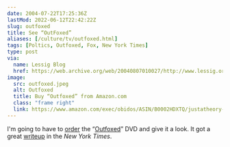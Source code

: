```yaml
--- 
date: 2004-07-22T17:25:36Z
lastMod: 2022-06-12T22:42:22Z
slug: outfoxed
title: See “OutFoxed”
aliases: [/culture/tv/outfoxed.html]
tags: [Poltics, Outfoxed, Fox, New York Times]
type: post
via:
  name: Lessig Blog
  href: https://web.archive.org/web/20040807010027/http://www.lessig.org/blog/archives/002041.shtml
image:
  src: outfoxed.jpeg
  alt: Outfoxed
  title: Buy “Outfoxed” from Amazon.com
  class: "frame right"
  link: https://www.amazon.com/exec/obidos/ASIN/B0002HDXTQ/justatheory-20
---
```


I'm going to have to [order] the “[Outfoxed]” DVD and give it a look. It got a
great [writeup] in the *New York Times*.

  [order]: https://www.amazon.com/exec/obidos/ASIN/B0002HDXTQ/justatheory-20
    "Buy “Outfoxed” from Amazon.com"
  [Outfoxed]: https://en.wikipedia.org/wiki/Outfoxed "Wikpedia: “Outfoxed”"
  [writeup]: http://www.nytimes.com/2004/07/20/movies/20OUTF.html?ex=1247976000;en=9f285ca5c831ad9f;ei=5090;partner=rssuserland
  [Lessig Blog]: https://web.archive.org/web/20040807010027/http://www.lessig.org/blog/archives/002041.shtml
    "Lawrence Lessig's Blog"
